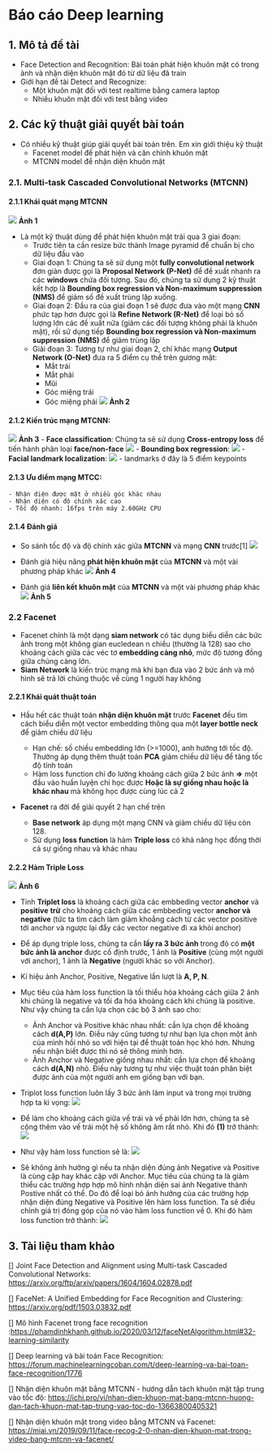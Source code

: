 # Báo cáo Deep learning 
## 1. Mô tả đề tài
- Face Detection and Recognition: Bài toán phát hiện khuôn mặt có trong ảnh và nhận diện khuôn mặt đó từ dữ liệu đã train
- Giới hạn đề tài Detect and Recognize:
    - Một khuôn mặt đối với test realtime bằng camera laptop
    - Nhiều khuôn mặt đối với test bằng video
## 2. Các kỹ thuật giải quyết bài toán
- Có nhiều kỹ thuật giúp giải quyết bài toán trên. Em xin giới thiệu kỹ thuật
    - Facenet model để phát hiện và căn chỉnh khuôn mặt
    - MTCNN model để nhận diện khuôn mặt
    
### 2.1. Multi-task Cascaded Convolutional Networks (MTCNN)
#### 2.1.1 Khái quát mạng MTCNN
![](https://i.imgur.com/ECgJGs4.png)
**Ảnh 1**
- Là một kỹ thuật dùng để phát hiện khuôn mặt trải qua 3 giai đoạn:
    - Trước tiên ta cần resize bức thành Image pyramid để chuẩn bị cho dữ liệu đầu vào
    - Giai đoạn 1: Chúng ta sẽ sử dụng một **fully convolutional network** đơn giản được gọi là **Proposal Network (P-Net)** để đề xuất nhanh ra các **windows** chứa đối tượng. Sau đó, chúng ta sử dụng 2 kỹ thuật kết hợp là **Bounding box regression và Non-maximum suppression (NMS)** để giảm số đề xuất trùng lặp xuống.
    - Giai đoạn 2: Đầu ra của giai đoạn 1 sẽ được đưa vào một mạng **CNN** phức tạp hơn được gọi là **Refine Network (R-Net)** để loại bỏ số lượng lớn các đề xuất nữa (giảm các đối tượng không phải là khuôn mặt), rồi sử dụng tiếp **Bounding box regression và Non-maximum suppression (NMS)** để giảm trùng lặp
    - Giải đoạn 3: Tương tự như giai đoạn 2, chỉ khác mạng **Output Network (O-Net)** đưa ra 5 điểm cụ thể trên gương mặt:
        - Mắt trái
        - Mắt phải
        - Mũi 
        - Góc miệng trái
        - Góc miệng phải
![](https://i.imgur.com/kIM27WY.png)
**Ảnh 2**

#### 2.1.2 Kiến trúc mạng MTCNN:
![](https://i.imgur.com/ddjCLOh.png)
**Ảnh 3**
    - **Face classification**: Chúng ta sẽ sử dụng **Cross-entropy loss** để tiến hành phân loại **face/non-face**
            ![](https://i.imgur.com/WzgvfV1.png)
    - **Bounding box regression**:
            ![](https://i.imgur.com/FDQUyQI.png)
    - **Facial landmark localization**: 
            ![](https://i.imgur.com/nBoYOwV.png)
            - landmarks ở đây là 5 điểm keypoints 


#### 2.1.3 Ưu điểm mạng MTCC:
    - Nhận diện được mặt ở nhiều góc khác nhau
    - Nhận diện có độ chính xác cao
    - Tốc độ nhanh: 16fps trên máy 2.60GHz CPU

#### 2.1.4 Đánh giá
- So sánh tốc độ và độ chính xác giữa **MTCNN** và mạng **CNN** trước[1]
![](https://i.imgur.com/OKFLODO.png)

- Đánh giá hiệu năng **phát hiện khuôn mặt** của **MTCNN** và một vài phương pháp khác
![](https://i.imgur.com/xcHzRLr.png)
**Ảnh 4**
- Đánh giá **liên kết khuôn mặt** của **MTCNN** và một vài phương pháp khác
![](https://i.imgur.com/gcSK5y0.png)
**Ảnh 5**
### 2.2 Facenet
- Facenet chính là một dạng **siam network** có tác dụng biểu diễn các bức ảnh trong một không gian eucledean n chiều (thường là 128) sao cho khoảng cách giữa các véc tơ **embedding càng nhỏ**, mức độ tương đồng giữa chúng càng lớn.
- **Siam Network** là kiến trúc mạng mà khi bạn đưa vào 2 bức ảnh và mô hình sẽ trả lời chúng thuộc về cùng 1 người hay không

#### 2.2.1 Khái quát thuật toán
- Hầu hết các thuật toán **nhận diện khuôn mặt** trước **Facenet** đều tìm cách biểu diễn một vector embedding thông qua một **layer bottle neck** để giảm chiều dữ liệu
    - Hạn chế: số chiều embedding lớn (>=1000), anh hướng tới tốc độ. Thường áp dụng thêm thuật toán **PCA** giảm chiều dữ liệu để tăng tốc độ tính toán
    - Hàm loss function chỉ đo lường khoảng cách giữa 2 bức ảnh **=>** một đầu vào huấn luyện chỉ học được **Hoặc là sự giống nhau hoặc là khác nhau** mà không học được cùng lúc cả 2

- **Facenet** ra đời để giải quyết 2 hạn chế trên
    - **Base network** áp dụng một mạng CNN và giảm chiều dữ liệu còn 128. 
    - Sử dụng **loss function** là hàm **Triple loss** có khả năng học đồng thời cả sự giống nhau và khác nhau

#### 2.2.2 Hàm Triple Loss
![](https://i.imgur.com/EnSxrqU.png)
**Ảnh 6**
- Tính **Triplet loss** là khoảng cách giữa các embbeding vector **anchor** và **positive** **trừ** cho khoảng cách giữa các embbeding vector **anchor và negative** (tức ta tìm cách làm giảm khoẳng cách từ các vector positive tới anchor và ngược lại đẩy các vector negative đi xa khỏi anchor)
- Để áp dụng triple loss, chúng ta cần **lấy ra 3 bức ảnh** trong đó có **một bức ảnh là anchor** được cố định trước, 1 ảnh là **Positive** (cùng một người với anchor), 1 ảnh là **Negative** (người khác so với Anchor).
- Kí hiệu ảnh Anchor, Positive, Negative lần lượt là **A, P, N**.
- Mục tiêu của hàm loss function là tối thiểu hóa khoảng cách giữa 2 ảnh khi chúng là negative và tối đa hóa khoảng cách khi chúng là positive. Như vậy chúng ta cần lựa chọn các bộ 3 ảnh sao cho:
    - Ảnh Anchor và Positive khác nhau nhất: cần lựa chọn để khoảng cách **d(A,P)**  lớn. Điều này cũng tương tự như bạn lựa chọn một ảnh của mình hồi nhỏ so với hiện tại để thuật toán học khó hơn. Nhưng nếu nhận biết được thì nó sẽ thông minh hơn.
    - Ảnh Anchor và Negative giống nhau nhất: cần lựa chọn để khoảng cách **d(A,N)** nhỏ. Điều này tương tự như việc thuật toán phân biệt được ảnh của một người anh em giống bạn với bạn.

- Triplot loss function luôn lấy 3 bức ảnh làm input và trong mọi trường hợp ta kì vọng:
    ![](https://i.imgur.com/PUSCBxU.png)
- Để làm cho khoảng cách giữa vế trái và vế phải lớn hơn, chúng ta sẽ cộng thêm vào vế trái một hệ số  không âm rất nhỏ. Khi đó **(1)** trở thành:
    ![](https://i.imgur.com/GQ5kbeE.png)
- Như vậy hàm loss function sẽ là:
    ![](https://i.imgur.com/soqBEhB.png)
- Sẽ không ảnh hưởng gì nếu ta nhận diện đúng ảnh Negative và Positive là cùng cặp hay khác cặp với Anchor. Mục tiêu của chúng ta là giảm thiểu các trường hợp hợp mô hình nhận diện sai ảnh Negative thành Postive nhất có thể. Do đó để loại bỏ ảnh hưởng của các trường hợp nhận diện đúng Negative và Positive lên hàm loss function. Ta sẽ điều chỉnh giá trị đóng góp của nó vào hàm loss function về 0. Khi đó hàm loss function trở thành:
    ![](https://i.imgur.com/JbD9hSY.png)

## 3. Tài liệu tham khảo
[] Joint Face Detection and Alignment using
Multi-task Cascaded Convolutional Networks: https://arxiv.org/ftp/arxiv/papers/1604/1604.02878.pdf

[] FaceNet: A Unified Embedding for Face Recognition and Clustering: https://arxiv.org/pdf/1503.03832.pdf

[] Mô hình Facenet trong face recognition :https://phamdinhkhanh.github.io/2020/03/12/faceNetAlgorithm.html#32-learning-similarity

[] Deep learning và bài toán Face Recognition: https://forum.machinelearningcoban.com/t/deep-learning-va-bai-toan-face-recognition/1776

[] Nhận diện khuôn mặt bằng MTCNN - hướng dẫn tách khuôn mặt tập trung vào tốc độ: https://ichi.pro/vi/nhan-dien-khuon-mat-bang-mtcnn-huong-dan-tach-khuon-mat-tap-trung-vao-toc-do-13663800405321

[] Nhận diện khuôn mặt trong video bằng MTCNN và Facenet: https://miai.vn/2019/09/11/face-recog-2-0-nhan-dien-khuon-mat-trong-video-bang-mtcnn-va-facenet/
